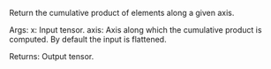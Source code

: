 Return the cumulative product of elements along a given axis.

Args:
    x: Input tensor.
    axis: Axis along which the cumulative product is computed.
        By default the input is flattened.

Returns:
    Output tensor.
